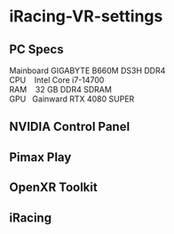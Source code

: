 # iRacing-VR-settings
## PC Specs
Mainboard&nbsp;GIGABYTE B660M DS3H DDR4  
CPU&nbsp;&nbsp;&nbsp;&nbsp;Intel Core i7-14700  
RAM&nbsp;&nbsp;&nbsp;&nbsp;32 GB DDR4 SDRAM  
GPU&nbsp;&nbsp;&nbsp;Gainward RTX 4080 SUPER  

## NVIDIA Control Panel

## Pimax Play

## OpenXR Toolkit

## iRacing
